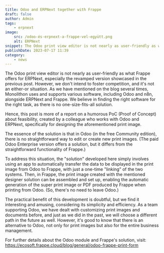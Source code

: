 ```yaml
---
title: Odoo and ERPNext together with Frappe
draft: false
author: Admin
tags:
    - erpnext
image:
    src: /odoo-és-erpnext-a-frappe-vel-együtt.png
    alt: ERPNext
snippet: The Odoo print view editor is not nearly as user-friendly as what Frappe offers for ERPNext, especially the revamped version showcased in the previous post.
publishDate: 2023-07-17 11:39
category:
    - news
---
```


The Odoo print view editor is not nearly as user-friendly as what Frappe offers for ERPNext, especially the revamped version showcased in the previous post. However, we don't intend to foster competition, and it's not an either-or situation. As we have mentioned on the blog several times, Monolithon uses and supports various software, including Odoo and n8n, alongside ERPNext and Frappe. We believe in finding the right software for the right task, as there is no one-size-fits-all solution.

Hence, this post is more of a report on a humorous PoC (Proof of Concept) about feasibility, created by a colleague who works with Odoo and ERPNext, specifically for designing the aforementioned print image.

The essence of the solution is that in Odoo (in the free Community edition), there is no straightforward way to edit or create new print images. (The paid Odoo Enterprise version offers a solution, but it differs from the straightforward functionality of Frappe.)

To address this situation, the "solution" developed here simply involves using an app to automatically transfer the data to be displayed in the print image from Odoo to Frappe, with just a one-time "linking" of the two systems. Then, in Frappe, the print image created with the mentioned designer solution can be assembled and set up, enabling the automatic generation of the super print image or PDF produced by Frappe when printing from Odoo. (So, there's no need to leave Odoo.)

The practical benefit of this development is doubtful, but we find it interesting and amusing, considering its simplicity and efficiency. As a team supporting Odoo, we have dealt with customizing print images and documents before, and just as we did in the past, we will choose a different path in the future as well. However, it's good to know that there is an alternative to Odoo, not only for print images but also for the entire business management.

For further details about the Odoo module and Frappe's solution, visit: https://ecosoft.frappe.cloud/blog/general/odoo-frappe-print-form
